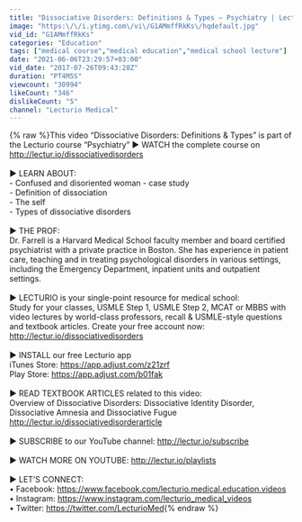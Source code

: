 ```yaml
---
title: "Dissociative Disorders: Definitions & Types – Psychiatry | Lecturio"
image: "https:\/\/i.ytimg.com\/vi\/G1AMmffRkKs\/hqdefault.jpg"
vid_id: "G1AMmffRkKs"
categories: "Education"
tags: ["medical course","medical education","medical school lecture"]
date: "2021-06-06T23:29:57+03:00"
vid_date: "2017-07-26T09:43:28Z"
duration: "PT4M5S"
viewcount: "30994"
likeCount: "346"
dislikeCount: "5"
channel: "Lecturio Medical"
---
```

{% raw %}This video “Dissociative Disorders: Definitions &amp; Types” is part of the Lecturio course “Psychiatry” ► WATCH the complete course on <a rel="nofollow" target="blank" href="http://lectur.io/dissociativedisorders">http://lectur.io/dissociativedisorders</a><br /><br />► LEARN ABOUT:<br />- Confused and disoriented woman - case study <br />- Definition of dissociation <br />- The self<br />- Types of dissociative disorders<br /><br />► THE PROF: <br />Dr. Farrell is a Harvard Medical School faculty member and board certified psychiatrist with a private practice in Boston. She has experience in patient care, teaching and in treating psychological disorders in various settings, including the Emergency Department, inpatient units and outpatient settings.<br /><br />► LECTURIO is your single-point resource for medical school:<br />Study for your classes, USMLE Step 1, USMLE Step 2, MCAT or MBBS with video lectures by world-class professors, recall &amp; USMLE-style questions and textbook articles. Create your free account now:  <a rel="nofollow" target="blank" href="http://lectur.io/dissociativedisorders">http://lectur.io/dissociativedisorders</a><br /><br />► INSTALL our free Lecturio app<br />iTunes Store: <a rel="nofollow" target="blank" href="https://app.adjust.com/z21zrf">https://app.adjust.com/z21zrf</a><br />Play Store: <a rel="nofollow" target="blank" href="https://app.adjust.com/b01fak">https://app.adjust.com/b01fak</a><br /><br />► READ TEXTBOOK ARTICLES related to this video: <br />Overview of Dissociative Disorders: Dissociative Identity Disorder, Dissociative Amnesia and Dissociative Fugue<br /><a rel="nofollow" target="blank" href="http://lectur.io/dissociativedisorderarticle">http://lectur.io/dissociativedisorderarticle</a><br /><br />► SUBSCRIBE to our YouTube channel: <a rel="nofollow" target="blank" href="http://lectur.io/subscribe">http://lectur.io/subscribe</a><br /><br />► WATCH MORE ON YOUTUBE: <a rel="nofollow" target="blank" href="http://lectur.io/playlists">http://lectur.io/playlists</a><br /><br />► LET’S CONNECT:<br />• Facebook: <a rel="nofollow" target="blank" href="https://www.facebook.com/lecturio.medical.education.videos">https://www.facebook.com/lecturio.medical.education.videos</a><br />• Instagram: <a rel="nofollow" target="blank" href="https://www.instagram.com/lecturio_medical_videos">https://www.instagram.com/lecturio_medical_videos</a><br />• Twitter: <a rel="nofollow" target="blank" href="https://twitter.com/LecturioMed">https://twitter.com/LecturioMed</a>{% endraw %}
